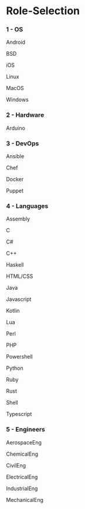 # Role-Selection

### 1 - OS
Android

BSD

iOS

Linux

MacOS

Windows

### 2 - Hardware
Arduino

### 3 - DevOps
Ansible

Chef

Docker

Puppet

### 4 - Languages
Assembly

C

C#

C++

Haskell

HTML/CSS

Java

Javascript

Kotlin

Lua

Perl

PHP

Powershell

Python

Ruby

Rust

Shell

Typescript

### 5 - Engineers
AerospaceEng

ChemicalEng

CivilEng

ElectricalEng

IndustrialEng

MechanicalEng
